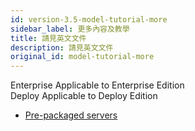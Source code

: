 ```yaml
---
id: version-3.5-model-tutorial-more
sidebar_label: 更多內容及教學
title: 請見英文文件
description: 請見英文文件
original_id: model-tutorial-more
---
```


<div class="label-sect">
  <div class="ee-only tooltip">Enterprise
    <span class="tooltiptext">Applicable to Enterprise Edition</span>
  </div>
  <div class="deploy-only tooltip">Deploy
    <span class="tooltiptext">Applicable to Deploy Edition</span>
  </div>
</div>

+ [Pre-packaged servers](../model-deployment-prepackaged-server-intro)
